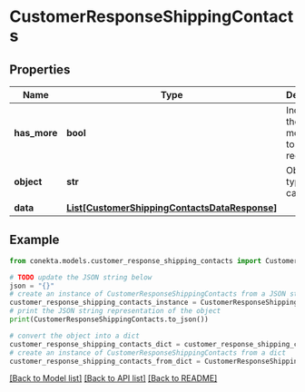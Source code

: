 # CustomerResponseShippingContacts


## Properties

Name | Type | Description | Notes
------------ | ------------- | ------------- | -------------
**has_more** | **bool** | Indicates if there are more pages to be requested | 
**object** | **str** | Object type, in this case is list | 
**data** | [**List[CustomerShippingContactsDataResponse]**](CustomerShippingContactsDataResponse.md) |  | [optional] 

## Example

```python
from conekta.models.customer_response_shipping_contacts import CustomerResponseShippingContacts

# TODO update the JSON string below
json = "{}"
# create an instance of CustomerResponseShippingContacts from a JSON string
customer_response_shipping_contacts_instance = CustomerResponseShippingContacts.from_json(json)
# print the JSON string representation of the object
print(CustomerResponseShippingContacts.to_json())

# convert the object into a dict
customer_response_shipping_contacts_dict = customer_response_shipping_contacts_instance.to_dict()
# create an instance of CustomerResponseShippingContacts from a dict
customer_response_shipping_contacts_from_dict = CustomerResponseShippingContacts.from_dict(customer_response_shipping_contacts_dict)
```
[[Back to Model list]](../README.md#documentation-for-models) [[Back to API list]](../README.md#documentation-for-api-endpoints) [[Back to README]](../README.md)


